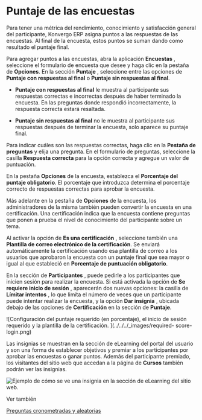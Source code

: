 # Puntaje de las encuestas

Para tener una métrica del rendimiento, conocimiento y satisfacción general
del participante, Konvergo ERP asigna puntos a las respuestas de las encuestas. Al
final de la encuesta, estos puntos se suman dando como resultado el puntaje
final.

Para agregar puntos a las encuestas, abra la aplicación **Encuestas** ,
seleccione el formulario de encuesta que desee y haga clic en la pestaña de
**Opciones**. En la sección **Puntaje** , seleccione entre las opciones de
**Puntaje con respuestas al final** o **Puntaje sin respuestas al final**.

  * **Puntaje con respuestas al final** le muestra al participante sus respuestas correctas e incorrectas después de haber terminado la encuesta. En las preguntas donde respondió incorrectamente, la respuesta correcta estará resaltada.

  * **Puntaje sin respuestas al final** no le muestra al participante sus respuestas después de terminar la encuesta, solo aparece su puntaje final.

Para indicar cuáles son las respuestas correctas, haga clic en la **Pestaña de
preguntas** y elija una pregunta. En el formulario de preguntas, seleccione la
casilla **Respuesta correcta** para la opción correcta y agregue un valor de
puntuación.

En la pestaña **Opciones** de la encuesta, establezca el **Porcentaje del
puntaje obligatorio**. El porcentaje que introduzca determina el porcentaje
correcto de respuestas correctas para aprobar la encuesta.

Más adelante en la pestaña de **Opciones** de la encuesta, los administradores
de la misma también pueden convertir la encuesta en una certificación. Una
certificación indica que la encuesta contiene preguntas que ponen a prueba el
nivel de conocimiento del participante sobre un tema.

Al activar la opción de **Es una certificación** , seleccione también una
**Plantilla de correo electrónico de la certificación**. Se enviará
automáticamente la certificación usando esa plantilla de correo a los usuarios
que aprobaron la encuesta con un puntaje final que sea mayor o igual al que
estableció en **Porcentaje de puntuación obligatorio**.

En la sección de **Participantes** , puede pedirle a los participantes que
inicien sesión para realizar la encuesta. Si está activada la opción de **Se
requiere inicio de sesión** , aparecerán dos nuevas opciones: la casilla de
**Límitar intentos** , lo que limíta el número de veces que un participante
puede intentar realizar la encuesta, y la opción **Dar insignia** , ubicada
debajo de las opciones de **Certificación** en la sección de **Puntaje**.

![Configuración del puntaje requerido \(en porcentaje\), el inicio de sesión
requerido y la plantilla de la certificación. ](../../../_images/required-
score-login.png)

Las insignias se muestran en la sección de eLearning del portal del usuario y
son una forma de establecer objetivos y premiar a los participantes por
aprobar las encuestas o ganar puntos. Además del participante premiado, los
visitantes del sitio web que accedan a la página de **Cursos** también podrán
ver las insignias.

![Ejemplo de cómo se ve una insignia en la sección de eLearning del sitio web.
](../../../_images/frontend-badges.png) <div class="alert alert-secondary">
<p class="alert-title">
Ver también</p><p><a href="time_random">Preguntas cronometradas y aleatorias</a></p>
</div>

